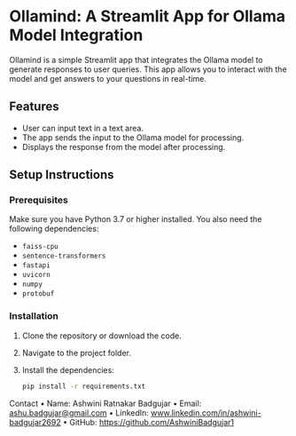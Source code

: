 # Ollamind: A Streamlit App for Ollama Model Integration

Ollamind is a simple Streamlit app that integrates the Ollama model to generate responses to user queries. This app allows you to interact with the model and get answers to your questions in real-time.

## Features
- User can input text in a text area.
- The app sends the input to the Ollama model for processing.
- Displays the response from the model after processing.

## Setup Instructions

### Prerequisites
Make sure you have Python 3.7 or higher installed. You also need the following dependencies:

- `faiss-cpu`
- `sentence-transformers`
- `fastapi`
- `uvicorn`
- `numpy`
- `protobuf`

### Installation

1. Clone the repository or download the code.
2. Navigate to the project folder.
3. Install the dependencies:

   ```bash
   pip install -r requirements.txt

Contact
•	Name: Ashwini Ratnakar Badgujar
•	Email: ashu.badgujar@gmail.com
•	LinkedIn: www.linkedin.com/in/ashwini-badgujar2692
•	GitHub: https://github.com/AshwiniBadgujar1
